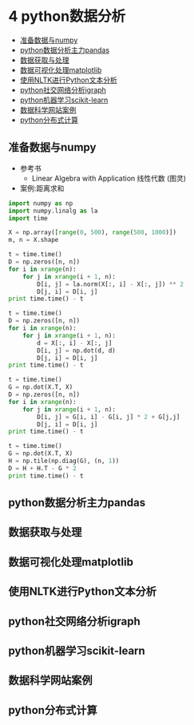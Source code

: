 # 4 python数据分析

+ [准备数据与numpy](#准备数据与numpy)
+ [python数据分析主力pandas](#python数据分析主力pandas)
+ [数据获取与处理](#数据获取与处理)
+ [数据可视化处理matplotlib](#数据可视化处理matplotlib)
+ [使用NLTK进行Python文本分析](#使用nltk进行python文本分析)
+ [python社交网络分析igraph](#python社交网络分析igraph)
+ [python机器学习scikit-learn](#python机器学习scikit-learn)
+ [数据科学网站案例](#数据科学网站案例)
+ [python分布式计算](#python分布式计算)

## 准备数据与numpy

- 参考书
  - Linear Algebra with Application 线性代数  (图灵)
- 案例:距离求和

```python
import numpy as np
import numpy.linalg as la
import time

X = np.array([range(0, 500), range(500, 1000)])
m, n = X.shape

t = time.time()
D = np.zeros([n, n])
for i in xrange(n):
    for j in xrange(i + 1, n):
        D[i, j] = la.norm(X[:, i] - X[:, j]) ** 2
        D[j, i] = D[i, j]
print time.time() - t

t = time.time()
D = np.zeros([n, n])
for i in xrange(n):
    for j in xrange(i + 1, n):
        d = X[:, i] - X[:, j]
        D[i, j] = np.dot(d, d)
        D[j, i] = D[i, j]
print time.time() - t

t = time.time()
G = np.dot(X.T, X)
D = np.zeros([n, n])
for i in xrange(n):
    for j in xrange(i + 1, n):
        D[i, j] = G[i, i] - G[i, j] * 2 + G[j,j]
        D[j, i] = D[i, j]
print time.time() - t

t = time.time()
G = np.dot(X.T, X)
H = np.tile(np.diag(G), (n, 1))
D = H + H.T - G * 2
print time.time() - t
```

## python数据分析主力pandas

## 数据获取与处理

## 数据可视化处理matplotlib

## 使用NLTK进行Python文本分析

## python社交网络分析igraph

## python机器学习scikit-learn

## 数据科学网站案例

## python分布式计算